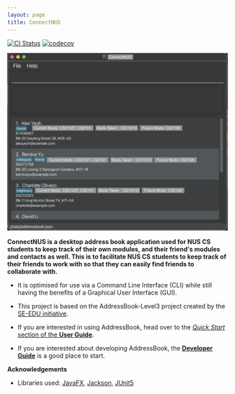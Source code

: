 ```yaml
---
layout: page
title: ConnectNUS
---
```


[![CI Status](https://github.com/AY2223S1-CS2103T-T14-4/tp/workflows/Java%20CI/badge.svg)](https://github.com/AY2223S1-CS2103T-T14-4/tp/actions)
[![codecov](https://codecov.io/gh/AY2223S1-CS2103-T18-4/tp/branch/master/graph/badge.svg?token=R6EB4QPCU9)](https://codecov.io/gh/AY2223S1-CS2103-T18-4/tp)

![Ui](images/Ui.png)

**ConnectNUS is a desktop address book application used for NUS CS students to keep track of their own modules, and their friend's modules and contacts as well. This is to facilitate NUS CS students to keep track of their friends to work with so that they can easily find friends to collaborate with.**
* It is optimised for use via a Command Line Interface (CLI) while still having the benefits of a Graphical User Interface (GUI).
* This project is based on the AddressBook-Level3 project created by the [SE-EDU initiative](https://se-education.org).

* If you are interested in using AddressBook, head over to the [_Quick Start_ section of the **User Guide**](UserGuide.html#quick-start).
* If you are interested about developing AddressBook, the [**Developer Guide**](DeveloperGuide.html) is a good place to start.


**Acknowledgements**

* Libraries used: [JavaFX](https://openjfx.io/), [Jackson](https://github.com/FasterXML/jackson), [JUnit5](https://github.com/junit-team/junit5)
